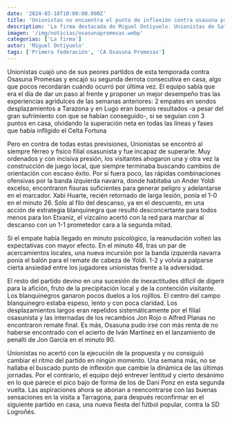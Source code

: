 ```yaml
---
date: '2024-03-18T10:00:00.000Z'
title: 'Unionistas no encuentra el punto de inflexión contra osasuna promesas - La firma destacada'
description: 'La firma destacada de Miguel Ontiyuelo. Unionistas de Salamanca vs Osasuna Promesas. Primera federación grupo 1, jornada 28.'
imagen: '/img/noticias/osasunapromesas.webp'
categorias: ['La firma']
autor: 'Miguel Ontiyuelo'
tags: ['Primera federación', 'CA Osasuna Promesas']
---
```


Unionistas cuajó uno de sus peores partidos de esta temporada contra Osasuna Promesas y encajó su segunda derrota consecutiva en casa, algo que pocos recordarán cuándo ocurró por última vez. El equipo sabía que era el día de dar un paso al frente y proponer un mejor desempeño tras las experiencias agridulces de las semanas anteriores: 2 empates en sendos desplazamientos a Tarazona y en Lugo eran buenos resultados -a pesar del gran sufrimiento con que se habían conseguido-, si se seguían con 3 puntos en casa, olvidando la superación neta en todas las líneas y fases que había infligido el Celta Fortuna

Pero en contra de todas estas previsiones, Unionistas se encontró al siempre férreo y físico filial osasunista y fue incapaz de superarle. Muy ordenados y con incisiva presión, los visitantes ahogaron una y otra vez la construcción de juego local, que siempre terminaba buscando cambios de orientación con escaso éxito. Por si fuera poco, las rápidas combinaciones ofensivas por la banda izquierda navarra, donde habitaba un Ander Yoldi excelso, encontraron fisuras suficientes para generar peligro y adelantarse en el marcador. Xabi Huarte, recién retornado de larga lesión, ponía el 1-0 en el minuto 26. Sólo al filo del descanso, ya en el descuento, en una acción de estrategia blanquinegra que resultó desconcertante para todos menos para Ion Etxaniz, el vizcaíno acertó con la red para marchar al descanso con un 1-1 prometedor cara a la segunda mitad.

Si el empate había llegado en minuto psicológico, la reanudación volteó las expectativas con mayor efecto. En el minuto 48, tras un par de acercamientos locales, una nueva incursión por la banda izquierda navarra ponía el balón para el remate de cabeza de Yoldi. 1-2 y volvía a palparse cierta ansiedad entre los jugadores unionistas frente a la adversidad. 

El resto del partido devino en una sucesión de inexactitudes difícil de digerir para la afición, fruto de la precipitación local y de la contención visitante. Los blanquinegros ganaron pocos duelos a los rojillos. El centro del campo blanquinegro estaba espeso, lento y con poca claridad. Los desplazamientos largos eran repelidos sistemáticamente por el filial osasunista y las internadas de los recambios Jon Rojo o Alfred Planas no encontraron remate final. Es más, Osasuna pudo irse con más renta de no haberse encontrado con el acierto de Iván Martínez en el lanzamiento de penalti de Jon García en el minuto 90.

Unionistas no acertó con la ejecución de la propuesta y no consiguió cambiar el ritmo del partido en ningún momento. Una semana más, no se hallaba el buscado punto de inflexión que cambie la dinámica de las últimas jornadas. Por el contrario, el equipo dejó entrever lentitud y cierto desánimo en lo que parece el pico bajo de forma de los de Dani Ponz en esta segunda vuelta. Las aspiraciones ahora se abonan a reencontrarse con las buenas sensaciones en la visita a Tarragona, para después reconfirmar en el siguiente partido en casa, una nueva fiesta del fútbol popular, contra la SD Logroñés.